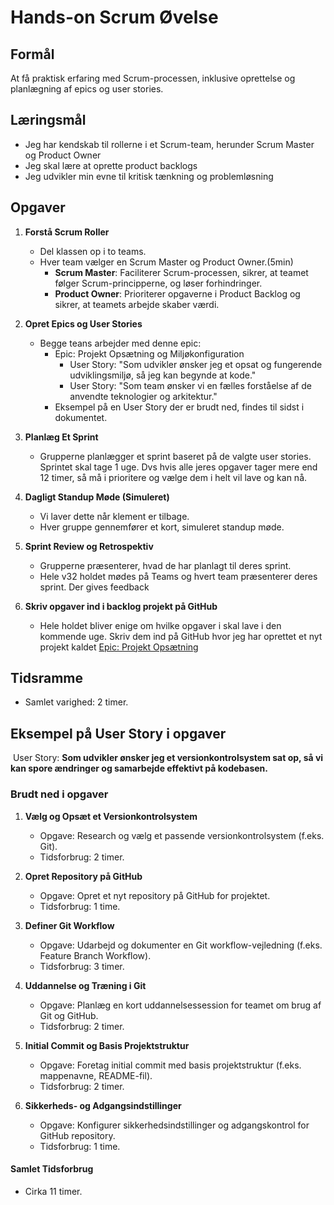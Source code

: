 # Hands-on Scrum Øvelse

## Formål
At få praktisk erfaring med Scrum-processen, inklusive oprettelse og planlægning af epics og user stories.

## Læringsmål
- Jeg har kendskab til rollerne i et Scrum-team, herunder Scrum Master og Product Owner
- Jeg skal lære at oprette product backlogs
- Jeg udvikler min evne til kritisk tænkning og problemløsning

## Opgaver
1. **Forstå Scrum Roller**
   - Del klassen op i to teams.
   - Hver team vælger en Scrum Master og Product Owner.(5min)
     - **Scrum Master**: Faciliterer Scrum-processen, sikrer, at teamet følger Scrum-principperne, og løser forhindringer.
     - **Product Owner**: Prioriterer opgaverne i Product Backlog og sikrer, at teamets arbejde skaber værdi.

2. **Opret Epics og User Stories**
   - Begge teans arbejder med denne epic:
     - Epic: Projekt Opsætning og Miljøkonfiguration
       - User Story: "Som udvikler ønsker jeg et opsat og fungerende udviklingsmiljø, så jeg kan begynde at kode."
       - User Story: "Som team ønsker vi en fælles forståelse af de anvendte teknologier og arkitektur."
     - Eksempel på en User Story der er brudt ned, findes til sidst i dokumentet.

3. **Planlæg Et Sprint**
   - Grupperne planlægger et sprint baseret på de valgte user stories. Sprintet skal tage 1 uge. Dvs hvis alle jeres opgaver tager mere end 12 timer, så må i prioritere og vælge dem i helt vil lave og kan nå.

4. **Dagligt Standup Møde (Simuleret)**
   - Vi laver dette når klement er tilbage.
   - Hver gruppe gennemfører et kort, simuleret standup møde.

6. **Sprint Review og Retrospektiv**
   - Grupperne præsenterer, hvad de har planlagt til deres sprint.
   - Hele v32 holdet mødes på Teams og hvert team præsenterer deres sprint. Der gives feedback
  
7. **Skriv opgaver ind i backlog projekt på GitHub**
   - Hele holdet bliver enige om hvilke opgaver i skal lave i den kommende uge. Skriv dem ind på GitHub hvor jeg har oprettet et nyt projekt kaldet [Epic: Projekt Opsætning](https://github.com/orgs/v32-aspit-ecommerce/projects/3)

## Tidsramme
- Samlet varighed: 2 timer.

## Eksempel på User Story i opgaver
 User Story: **Som udvikler ønsker jeg et versionkontrolsystem sat op, så vi kan spore ændringer og samarbejde effektivt på kodebasen.**

 ### Brudt ned i opgaver
1. **Vælg og Opsæt et Versionkontrolsystem**
   - Opgave: Research og vælg et passende versionkontrolsystem (f.eks. Git).
   - Tidsforbrug: 2 timer.

2. **Opret Repository på GitHub**
   - Opgave: Opret et nyt repository på GitHub for projektet.
   - Tidsforbrug: 1 time.

3. **Definer Git Workflow**
   - Opgave: Udarbejd og dokumenter en Git workflow-vejledning (f.eks. Feature Branch Workflow).
   - Tidsforbrug: 3 timer.

4. **Uddannelse og Træning i Git**
   - Opgave: Planlæg en kort uddannelsessession for teamet om brug af Git og GitHub.
   - Tidsforbrug: 2 timer.

5. **Initial Commit og Basis Projektstruktur**
   - Opgave: Foretag initial commit med basis projektstruktur (f.eks. mappenavne, README-fil).
   - Tidsforbrug: 2 timer.

6. **Sikkerheds- og Adgangsindstillinger**
   - Opgave: Konfigurer sikkerhedsindstillinger og adgangskontrol for GitHub repository.
   - Tidsforbrug: 1 time.

#### Samlet Tidsforbrug
- Cirka 11 timer.
